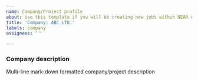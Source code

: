 ```yaml
---
name: Company/Project profile
about: Use this template if you will be creating new jobs within NEAR ecosystem
title: 'Company: ABC LTD.'
labels: company
assignees: ''

---
```


### Company description

Multi-line mark-down formatted company/project description
